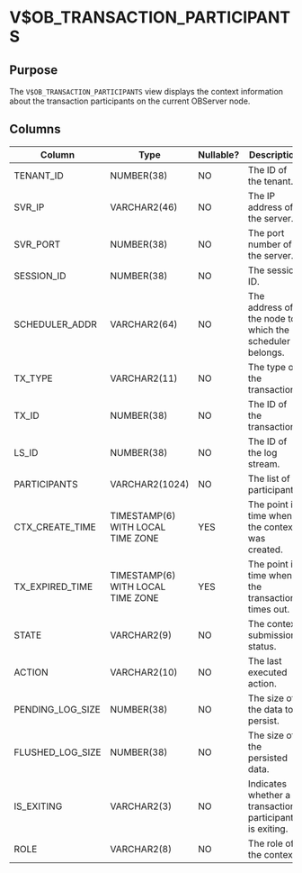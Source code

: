 # V$OB_TRANSACTION_PARTICIPANTS

## Purpose

The `V$OB_TRANSACTION_PARTICIPANTS` view displays the context information about the transaction participants on the current OBServer node.

## Columns

| Column | Type | Nullable? | Description |
|------------------|-----------------------------------|------------|-----------|
| TENANT_ID | NUMBER(38) | NO | The ID of the tenant. |
| SVR_IP | VARCHAR2(46) | NO | The IP address of the server. |
| SVR_PORT | NUMBER(38) | NO | The port number of the server. |
| SESSION_ID | NUMBER(38) | NO | The session ID. |
| SCHEDULER_ADDR | VARCHAR2(64) | NO | The address of the node to which the scheduler belongs. |
| TX_TYPE | VARCHAR2(11) | NO | The type of the transaction. |
| TX_ID | NUMBER(38) | NO | The ID of the transaction. |
| LS_ID | NUMBER(38) | NO | The ID of the log stream. |
| PARTICIPANTS | VARCHAR2(1024) | NO | The list of participants. |
| CTX_CREATE_TIME | TIMESTAMP(6) WITH LOCAL TIME ZONE | YES | The point in time when the context was created. |
| TX_EXPIRED_TIME | TIMESTAMP(6) WITH LOCAL TIME ZONE | YES | The point in time when the transaction times out. |
| STATE | VARCHAR2(9) | NO | The context submission status. |
| ACTION | VARCHAR2(10) | NO | The last executed action. |
| PENDING_LOG_SIZE | NUMBER(38) | NO | The size of the data to persist. |
| FLUSHED_LOG_SIZE | NUMBER(38) | NO | The size of the persisted data. |
| IS_EXITING | VARCHAR2(3) | NO | Indicates whether a transaction participant is exiting. |
| ROLE | VARCHAR2(8) | NO | The role of the context. |

